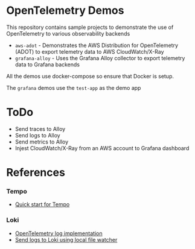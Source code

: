 # OpenTelemetry Demos

This repository contains sample projects to demonstrate the use of OpenTelemetry to various observability backends

- `aws-adot` - Demonstrates the AWS Distribution for OpenTelemetry (ADOT) to export telemetry data to AWS CloudWatch/X-Ray
- `grafana-alloy` - Uses the Grafana Alloy collector to export telemetry data to Grafana backends

All the demos use docker-compose so ensure that Docker is setup.

The `grafana` demos use the `test-app` as the demo app

# ToDo

- Send traces to Alloy
- Send logs to Alloy
- Send metrics to Alloy
- Injest CloudWatch/X-Ray from an AWS account to Grafana dashboard

# References

### Tempo

- [Quick start for Tempo](https://grafana.com/docs/tempo/latest/getting-started/docker-example/)

### Loki

- [OpenTelemetry log implementation](https://npm.io/package/@opentelemetry/sdk-logs)
- [Send logs to Loki using local file watcher](https://grafana.com/docs/alloy/latest/tutorials/send-logs-to-loki/)
